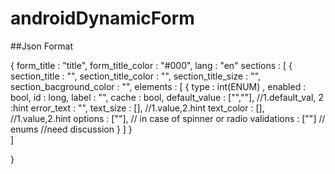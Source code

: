 # androidDynamicForm

##Json Format

{
  form_title : "title",
  form_title_color : "#000",
  lang : "en"
  sections : [
               { 
                section_title : "",
                section_title_color : "",
                section_title_size : "",
                section_bacground_color : "",
                elements : [
                              {
                                type : int(ENUM) ,
                                enabled : bool,
                                id : long,
                                label : "",
                                cache : bool,
                                default_value : ["",""], //1.default_val, 2 :hint
                                error_text : "",
                                text_size : [], //1.value,2.hint
                                text_color : [], //1.value,2.hint
                                options : [""], // in case of spinner or radio
                                validations : [""] // enums //need discussion
                              }
                             ]
               }    
              ]

}
